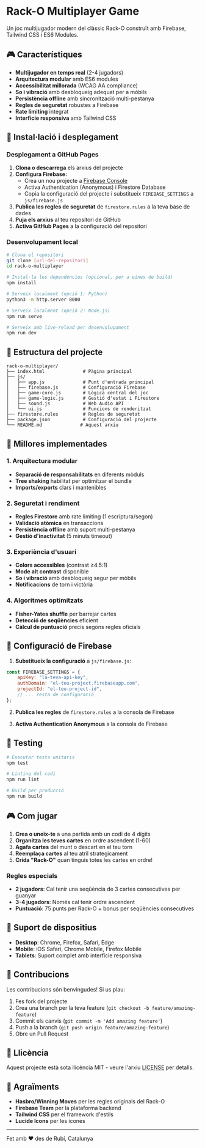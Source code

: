 # Rack-O Multiplayer Game

Un joc multijugador modern del clàssic Rack-O construït amb Firebase, Tailwind CSS i ES6 Modules.

## 🎮 Característiques

- **Multijugador en temps real** (2-4 jugadors)
- **Arquitectura modular** amb ES6 modules
- **Accessibilitat millorada** (WCAG AA compliance)
- **So i vibració** amb desbloqueig adequat per a mòbils
- **Persistència offline** amb sincronització multi-pestanya
- **Regles de seguretat** robustes a Firebase
- **Rate limiting** integrat
- **Interfície responsiva** amb Tailwind CSS

## 🚀 Instal·lació i desplegament

### Desplegament a GitHub Pages

1. **Clona o descarrega** els arxius del projecte
2. **Configura Firebase:**
   - Crea un nou projecte a [Firebase Console](https://console.firebase.google.com/)
   - Activa Authentication (Anonymous) i Firestore Database
   - Copia la configuració del projecte i substitueix `FIREBASE_SETTINGS` a `js/firebase.js`
3. **Publica les regles de seguretat** de `firestore.rules` a la teva base de dades
4. **Puja els arxius** al teu repositori de GitHub
5. **Activa GitHub Pages** a la configuració del repositori

### Desenvolupament local

```bash
# Clona el repositori
git clone [url-del-repositori]
cd rack-o-multiplayer

# Instal·la les dependències (opcional, per a eines de build)
npm install

# Serveix localment (opció 1: Python)
python3 -m http.server 8000

# Serveix localment (opció 2: Node.js)
npm run serve

# Serveix amb live-reload per desenvolupament
npm run dev
```

## 📁 Estructura del projecte

```
rack-o-multiplayer/
├── index.html              # Pàgina principal
├── js/
│   ├── app.js              # Punt d'entrada principal
│   ├── firebase.js         # Configuració Firebase
│   ├── game-core.js        # Lògica central del joc
│   ├── game-logic.js       # Gestió d'estat i Firestore
│   ├── sound.js            # Web Audio API
│   └── ui.js               # Funcions de renderitzat
├── firestore.rules         # Regles de seguretat
├── package.json            # Configuració del projecte
└── README.md              # Aquest arxiu
```

## 🎯 Millores implementades

### 1. Arquitectura modular
- **Separació de responsabilitats** en diferents mòduls
- **Tree shaking** habilitat per optimitzar el bundle
- **Imports/exports** clars i mantenibles

### 2. Seguretat i rendiment
- **Regles Firestore** amb rate limiting (1 escriptura/segon)
- **Validació atòmica** en transaccions
- **Persistència offline** amb suport multi-pestanya
- **Gestió d'inactivitat** (5 minuts timeout)

### 3. Experiència d'usuari
- **Colors accessibles** (contrast ≥4.5:1)
- **Mode alt contrast** disponible
- **So i vibració** amb desbloqueig segur per mòbils
- **Notificacions** de torn i victòria

### 4. Algoritmes optimitzats
- **Fisher-Yates shuffle** per barrejar cartes
- **Detecció de seqüències** eficient
- **Càlcul de puntuació** precís segons regles oficials

## 🔧 Configuració de Firebase

1. **Substitueix la configuració** a `js/firebase.js`:
```javascript
const FIREBASE_SETTINGS = {
    apiKey: "la-teva-api-key",
    authDomain: "el-teu-project.firebaseapp.com",
    projectId: "el-teu-project-id",
    // ... resta de configuració
};
```

2. **Publica les regles** de `firestore.rules` a la consola de Firebase

3. **Activa Authentication Anonymous** a la consola de Firebase

## 🧪 Testing

```bash
# Executar tests unitaris
npm test

# Linting del codi
npm run lint

# Build per producció
npm run build
```

## 🎮 Com jugar

1. **Crea o uneix-te** a una partida amb un codi de 4 dígits
2. **Organitza les teves cartes** en ordre ascendent (1-60)
3. **Agafa cartes** del munt o descart en el teu torn
4. **Reemplaça cartes** al teu atril strategicament
5. **Crida "Rack-O"** quan tinguis totes les cartes en ordre!

### Regles especials
- **2 jugadors**: Cal tenir una seqüència de 3 cartes consecutives per guanyar
- **3-4 jugadors**: Només cal tenir ordre ascendent
- **Puntuació**: 75 punts per Rack-O + bonus per seqüències consecutives

## 📱 Suport de dispositius

- **Desktop**: Chrome, Firefox, Safari, Edge
- **Mobile**: iOS Safari, Chrome Mobile, Firefox Mobile
- **Tablets**: Suport complet amb interfície responsiva

## 🤝 Contribucions

Les contribucions són benvingudes! Si us plau:

1. Fes fork del projecte
2. Crea una branch per la teva feature (`git checkout -b feature/amazing-feature`)
3. Commit els canvis (`git commit -m 'Add amazing feature'`)
4. Push a la branch (`git push origin feature/amazing-feature`)
5. Obre un Pull Request

## 📄 Llicència

Aquest projecte està sota llicència MIT - veure l'arxiu [LICENSE](LICENSE) per detalls.

## 🙏 Agraïments

- **Hasbro/Winning Moves** per les regles originals del Rack-O
- **Firebase Team** per la plataforma backend
- **Tailwind CSS** per el framework d'estils
- **Lucide Icons** per les icones

---

Fet amb ❤️ des de Rubí, Catalunya